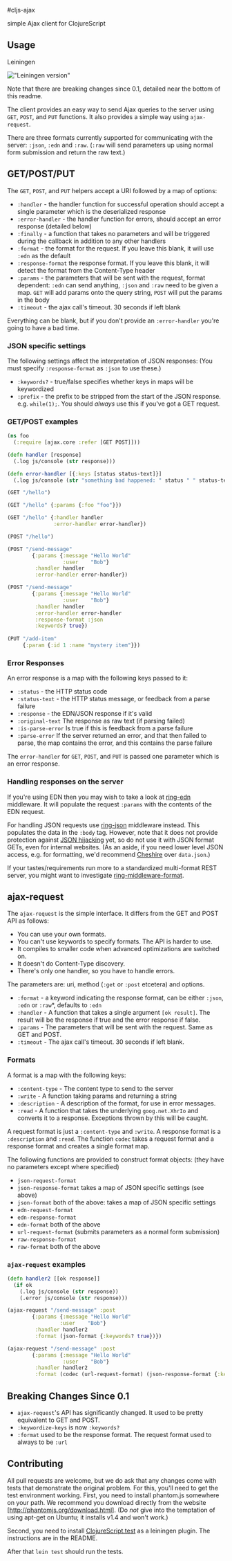 #cljs-ajax

simple Ajax client for ClojureScript

## Usage

Leiningen

!["Leiningen version"](https://clojars.org/cljs-ajax/latest-version.svg)

Note that there are breaking changes since 0.1, detailed near the bottom of this readme.

The client provides an easy way to send Ajax queries to the server using `GET`, `POST`, and `PUT` functions.
It also provides a simple way using `ajax-request`.

There are three formats currently supported for communicating with the server:  `:json`, `:edn` and `:raw`.
(`:raw` will send parameters up using normal form submission and return the raw text.)

## GET/POST/PUT

The `GET`, `POST`, and `PUT` helpers accept a URI followed by a map of options:

* `:handler` - the handler function for successful operation should accept a single parameter which is the deserialized response
* `:error-handler` - the handler function for errors, should accept an error response (detailed below)
* `:finally` - a function that takes no parameters and will be triggered during the callback in addition to any other handlers
* `:format` - the format for the request.  If you leave this blank, it will use `:edn` as the default
* `:response-format`  the response format.  If you leave this blank, it will detect the format from the Content-Type header
* `:params` - the parameters that will be sent with the request,  format dependent: `:edn` can send anything, `:json` and `:raw` need to be given a map.  `GET` will add params onto the query string, `POST` will put the params in the body
* `:timeout` - the ajax call's timeout.  30 seconds if left blank

Everything can be blank, but if you don't provide an `:error-handler` you're going to have a bad time.

### JSON specific settings

The following settings affect the interpretation of JSON responses:  (You must specify `:response-format` as `:json` to use these.)

* `:keywords?` - true/false specifies whether keys in maps will be keywordized
* `:prefix` - the prefix to be stripped from the start of the JSON response. e.g. `while(1);`.  You should *always* use this if you've got a GET request.

### GET/POST examples

```clojure
(ns foo
  (:require [ajax.core :refer [GET POST]]))

(defn handler [response]
  (.log js/console (str response)))

(defn error-handler [{:keys [status status-text]}]
  (.log js/console (str "something bad happened: " status " " status-text)))

(GET "/hello")

(GET "/hello" {:params {:foo "foo"}})

(GET "/hello" {:handler handler
               :error-handler error-handler})

(POST "/hello")

(POST "/send-message"
        {:params {:message "Hello World"
                  :user    "Bob"}
         :handler handler
         :error-handler error-handler})

(POST "/send-message"
        {:params {:message "Hello World"
                  :user    "Bob"}
         :handler handler
         :error-handler error-handler
         :response-format :json
         :keywords? true})
         
(PUT "/add-item"
     {:param {:id 1 :name "mystery item"}})         
```

### Error Responses

An error response is a map with the following keys passed to it:

* `:status` - the HTTP status code
* `:status-text` - the HTTP status message, or feedback from a parse failure
* `:response` - the EDN/JSON response if it's valid
* `:original-text` The response as raw text (if parsing failed)
* `:is-parse-error` Is true if this is feedback from a parse failure
* `:parse-error` If the server returned an error, and that then failed to parse, the map contains the error, and this contains the parse failure

The `error-handler` for `GET`, `POST`, and `PUT` is passed one parameter which is an error response.

### Handling responses on the server

If you're using EDN then you may wish to take a look at [ring-edn](https://github.com/tailrecursion/ring-edn) middleware. It will populate the request `:params` with the contents of the EDN request.

For handling JSON requests use [ring-json](https://github.com/ring-clojure/ring-json) middleware instead.  This populates the data in the `:body` tag.  However, note that it does not provide protection against [JSON hijacking](https://github.com/ring-clojure/ring-json/issues/14) yet, so do not use it with JSON format GETs, even for internal websites.  (As an aside, if you need lower level JSON access, e.g. for formatting, we'd recommend [Cheshire](https://github.com/dakrone/cheshire) over `data.json`.)

If your tastes/requirements run more to a standardized multi-format REST server, you might want to investigate [ring-middleware-format](https://github.com/ngrunwald/ring-middleware-format).

## ajax-request

The `ajax-request` is the simple interface.  It differs from the GET and POST API as follows:
* You can use your own formats.
* You can't use keywords to specify formats.  The API is harder to use.
* It compiles to smaller code when advanced optimizations are switched on.
* It doesn't do Content-Type discovery.
* There's only one handler, so you have to handle errors.

The parameters are: uri, method (`:get` or `:post` etcetera) and options.
* `:format` - a keyword indicating the response format, can be either `:json`, `:edn` or `:raw`\*, defaults to `:edn`
* `:handler` - A function that takes a single argument `[ok result]`.  The result will be the response if true and the error response if false.
* `:params` - The parameters that will be sent with the request.  Same as GET and POST.
* `:timeout` - The ajax call's timeout.  30 seconds if left blank.

### Formats

A format is a map with the following keys:
* `:content-type` - The content type to send to the server
* `:write` - A function taking params and returning a string
* `:description` - A description of the format, for use in error messages.
* `:read` - A function that takes the underlying `goog.net.XhrIo` and converts it to a response.  Exceptions thrown by this will be caught.

A request format is just a `:content-type` and `:write`.  A response format is a `:description` and `:read`.
The function `codec` takes a request format and a response format and creates a single format map.

The following functions are provided to construct format objects:  (they have no parameters except where specified)
* `json-request-format`
* `json-response-format` takes a map of JSON specific settings (see above)
* `json-format` both of the above:  takes a map of JSON specific settings
* `edn-request-format`
* `edn-response-format`
* `edn-format` both of the above
* `url-request-format`  (submits parameters as a normal form submission)
* `raw-response-format`
* `raw-format` both of the above

### `ajax-request` examples

```clj
(defn handler2 [[ok response]]
  (if ok
    (.log js/console (str response))
    (.error js/console (str response)))

(ajax-request "/send-message" :post
        {:params {:message "Hello World"
                 :user    "Bob"}
         :handler handler2
         :format (json-format {:keywords? true})})

(ajax-request "/send-message" :post
        {:params {:message "Hello World"
                  :user    "Bob"}
         :handler handler2
         :format (codec (url-request-format) (json-response-format {:keywords? true}))})
```

## Breaking Changes Since 0.1

* `ajax-request`'s API has significantly changed.  It used to be pretty equivalent to GET and POST.
* `:keywordize-keys` is now `:keywords?`
* `:format` used to be the response format.  The request format used to always to be `:url`

## Contributing

All pull requests are welcome, but we do ask that any changes come with tests that demonstrate the original problem.  For this, you'll need to get the test environment working.  First, you need to install phantom.js somewhere on your path.  We recommend you download directly from the website [http://phantomjs.org/download.html].  (Do _not_ give into the temptation of using apt-get on Ubuntu; it installs v1.4 and won't work.)

Second, you need to install [ClojureScript.test](https://github.com/cemerick/clojurescript.test) as a leiningen plugin.  The instructions are in the README.

After that `lein test` should run the tests.
